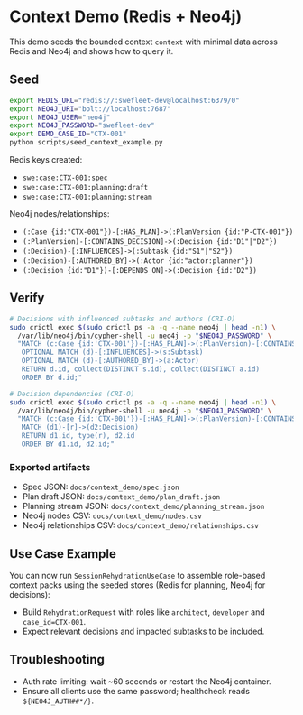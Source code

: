 # Context Demo (Redis + Neo4j)

This demo seeds the bounded context `context` with minimal data across Redis and Neo4j and shows how to query it.

## Seed

```bash
export REDIS_URL="redis://:swefleet-dev@localhost:6379/0"
export NEO4J_URI="bolt://localhost:7687"
export NEO4J_USER="neo4j"
export NEO4J_PASSWORD="swefleet-dev"
export DEMO_CASE_ID="CTX-001"
python scripts/seed_context_example.py
```

Redis keys created:
- `swe:case:CTX-001:spec`
- `swe:case:CTX-001:planning:draft`
- `swe:case:CTX-001:planning:stream`

Neo4j nodes/relationships:
- `(:Case {id:"CTX-001"})-[:HAS_PLAN]->(:PlanVersion {id:"P-CTX-001"})`
- `(:PlanVersion)-[:CONTAINS_DECISION]->(:Decision {id:"D1"|"D2"})`
- `(:Decision)-[:INFLUENCES]->(:Subtask {id:"S1"|"S2"})`
- `(:Decision)-[:AUTHORED_BY]->(:Actor {id:"actor:planner"})`
- `(:Decision {id:"D1"})-[:DEPENDS_ON]->(:Decision {id:"D2"})`

## Verify

```bash
# Decisions with influenced subtasks and authors (CRI‑O)
sudo crictl exec $(sudo crictl ps -a -q --name neo4j | head -n1) \
  /var/lib/neo4j/bin/cypher-shell -u neo4j -p "$NEO4J_PASSWORD" \
  "MATCH (c:Case {id:'CTX-001'})-[:HAS_PLAN]->(:PlanVersion)-[:CONTAINS_DECISION]->(d:Decision)
   OPTIONAL MATCH (d)-[:INFLUENCES]->(s:Subtask)
   OPTIONAL MATCH (d)-[:AUTHORED_BY]->(a:Actor)
   RETURN d.id, collect(DISTINCT s.id), collect(DISTINCT a.id)
   ORDER BY d.id;"

# Decision dependencies (CRI‑O)
sudo crictl exec $(sudo crictl ps -a -q --name neo4j | head -n1) \
  /var/lib/neo4j/bin/cypher-shell -u neo4j -p "$NEO4J_PASSWORD" \
  "MATCH (c:Case {id:'CTX-001'})-[:HAS_PLAN]->(:PlanVersion)-[:CONTAINS_DECISION]->(d1:Decision)
   MATCH (d1)-[r]->(d2:Decision)
   RETURN d1.id, type(r), d2.id
   ORDER BY d1.id, d2.id;"
```

### Exported artifacts

- Spec JSON: `docs/context_demo/spec.json`
- Plan draft JSON: `docs/context_demo/plan_draft.json`
- Planning stream JSON: `docs/context_demo/planning_stream.json`
- Neo4j nodes CSV: `docs/context_demo/nodes.csv`
- Neo4j relationships CSV: `docs/context_demo/relationships.csv`

## Use Case Example

You can now run `SessionRehydrationUseCase` to assemble role-based context packs using the seeded stores (Redis for planning, Neo4j for decisions):

- Build `RehydrationRequest` with roles like `architect`, `developer` and `case_id=CTX-001`.
- Expect relevant decisions and impacted subtasks to be included.

## Troubleshooting

- Auth rate limiting: wait ~60 seconds or restart the Neo4j container.
- Ensure all clients use the same password; healthcheck reads `${NEO4J_AUTH##*/}`.
